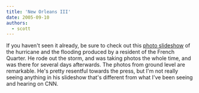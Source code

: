 ```yaml
---
title: 'New Orleans III'
date: 2005-09-10
authors:
  - scott
---
```


If you haven't seen it already, be sure to check out this [photo slideshow](http://www.kodakgallery.com/Slideshow.jsp?mode=fromshare&Uc=14ewb3ap.b147fdut&Uy=nyvoby&Ux=1) of the hurricane and the flooding produced by a resident of the French Quarter. He rode out the storm, and was taking photos the whole time, and was there for several days afterwards. The photos from ground level are remarkable. He's pretty resentful towards the press, but I'm not really seeing anything in his slideshow that's different from what I've been seeing and hearing on CNN.
